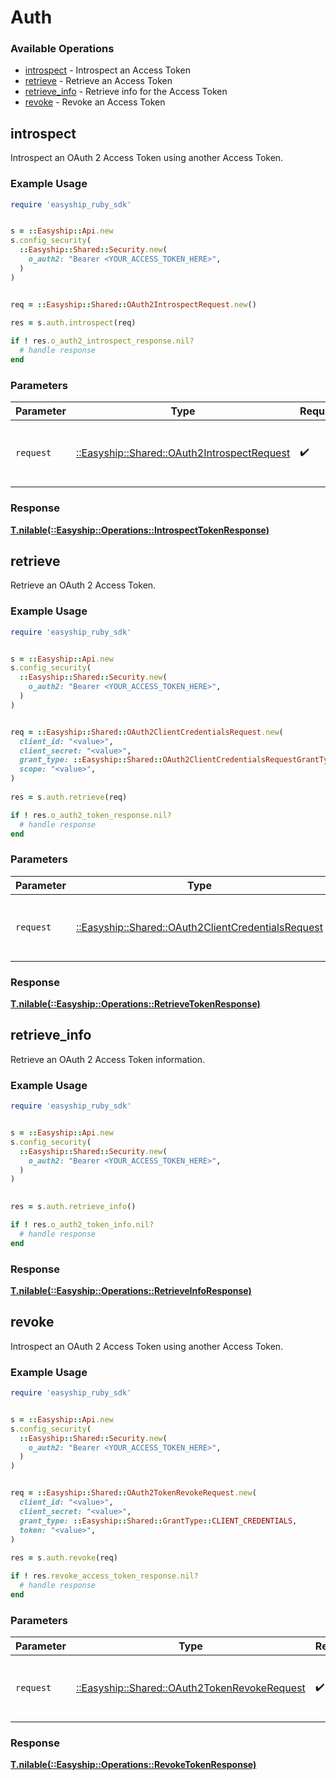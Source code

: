 # Auth


### Available Operations

* [introspect](#introspect) - Introspect an Access Token
* [retrieve](#retrieve) - Retrieve an Access Token
* [retrieve_info](#retrieve_info) - Retrieve info for the Access Token
* [revoke](#revoke) - Revoke an Access Token

## introspect

Introspect an OAuth 2 Access Token using another Access Token.


### Example Usage

```ruby
require 'easyship_ruby_sdk'


s = ::Easyship::Api.new
s.config_security(
  ::Easyship::Shared::Security.new(
    o_auth2: "Bearer <YOUR_ACCESS_TOKEN_HERE>",
  )
)


req = ::Easyship::Shared::OAuth2IntrospectRequest.new()
    
res = s.auth.introspect(req)

if ! res.o_auth2_introspect_response.nil?
  # handle response
end

```

### Parameters

| Parameter                                                                                     | Type                                                                                          | Required                                                                                      | Description                                                                                   |
| --------------------------------------------------------------------------------------------- | --------------------------------------------------------------------------------------------- | --------------------------------------------------------------------------------------------- | --------------------------------------------------------------------------------------------- |
| `request`                                                                                     | [::Easyship::Shared::OAuth2IntrospectRequest](../../models/shared/oauth2introspectrequest.md) | :heavy_check_mark:                                                                            | The request object to use for the request.                                                    |


### Response

**[T.nilable(::Easyship::Operations::IntrospectTokenResponse)](../../models/operations/introspecttokenresponse.md)**


## retrieve

Retrieve an OAuth 2 Access Token.


### Example Usage

```ruby
require 'easyship_ruby_sdk'


s = ::Easyship::Api.new
s.config_security(
  ::Easyship::Shared::Security.new(
    o_auth2: "Bearer <YOUR_ACCESS_TOKEN_HERE>",
  )
)


req = ::Easyship::Shared::OAuth2ClientCredentialsRequest.new(
  client_id: "<value>",
  client_secret: "<value>",
  grant_type: ::Easyship::Shared::OAuth2ClientCredentialsRequestGrantType::CLIENT_CREDENTIALS,
  scope: "<value>",
)
    
res = s.auth.retrieve(req)

if ! res.o_auth2_token_response.nil?
  # handle response
end

```

### Parameters

| Parameter                                                                                                   | Type                                                                                                        | Required                                                                                                    | Description                                                                                                 |
| ----------------------------------------------------------------------------------------------------------- | ----------------------------------------------------------------------------------------------------------- | ----------------------------------------------------------------------------------------------------------- | ----------------------------------------------------------------------------------------------------------- |
| `request`                                                                                                   | [::Easyship::Shared::OAuth2ClientCredentialsRequest](../../models/shared/oauth2clientcredentialsrequest.md) | :heavy_check_mark:                                                                                          | The request object to use for the request.                                                                  |


### Response

**[T.nilable(::Easyship::Operations::RetrieveTokenResponse)](../../models/operations/retrievetokenresponse.md)**


## retrieve_info

Retrieve an OAuth 2 Access Token information.


### Example Usage

```ruby
require 'easyship_ruby_sdk'


s = ::Easyship::Api.new
s.config_security(
  ::Easyship::Shared::Security.new(
    o_auth2: "Bearer <YOUR_ACCESS_TOKEN_HERE>",
  )
)

    
res = s.auth.retrieve_info()

if ! res.o_auth2_token_info.nil?
  # handle response
end

```


### Response

**[T.nilable(::Easyship::Operations::RetrieveInfoResponse)](../../models/operations/retrieveinforesponse.md)**


## revoke

Introspect an OAuth 2 Access Token using another Access Token.


### Example Usage

```ruby
require 'easyship_ruby_sdk'


s = ::Easyship::Api.new
s.config_security(
  ::Easyship::Shared::Security.new(
    o_auth2: "Bearer <YOUR_ACCESS_TOKEN_HERE>",
  )
)


req = ::Easyship::Shared::OAuth2TokenRevokeRequest.new(
  client_id: "<value>",
  client_secret: "<value>",
  grant_type: ::Easyship::Shared::GrantType::CLIENT_CREDENTIALS,
  token: "<value>",
)
    
res = s.auth.revoke(req)

if ! res.revoke_access_token_response.nil?
  # handle response
end

```

### Parameters

| Parameter                                                                                       | Type                                                                                            | Required                                                                                        | Description                                                                                     |
| ----------------------------------------------------------------------------------------------- | ----------------------------------------------------------------------------------------------- | ----------------------------------------------------------------------------------------------- | ----------------------------------------------------------------------------------------------- |
| `request`                                                                                       | [::Easyship::Shared::OAuth2TokenRevokeRequest](../../models/shared/oauth2tokenrevokerequest.md) | :heavy_check_mark:                                                                              | The request object to use for the request.                                                      |


### Response

**[T.nilable(::Easyship::Operations::RevokeTokenResponse)](../../models/operations/revoketokenresponse.md)**

